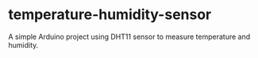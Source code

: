 # temperature-humidity-sensor
A simple Arduino project using DHT11 sensor to measure temperature and humidity.
